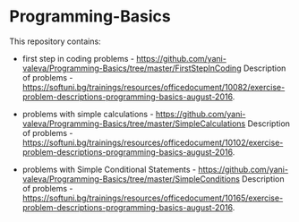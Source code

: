 # Programming-Basics
This repository contains:

- first step in coding problems - https://github.com/yani-valeva/Programming-Basics/tree/master/FirstStepInCoding
Description of problems - https://softuni.bg/trainings/resources/officedocument/10082/exercise-problem-descriptions-programming-basics-august-2016.

- problems with simple calculations - https://github.com/yani-valeva/Programming-Basics/tree/master/SimpleCalculations
Description of problems - https://softuni.bg/trainings/resources/officedocument/10102/exercise-problem-descriptions-programming-basics-august-2016.

- problems with Simple Conditional Statements - https://github.com/yani-valeva/Programming-Basics/tree/master/SimpleConditions
Description of problems - https://softuni.bg/trainings/resources/officedocument/10165/exercise-problem-descriptions-programming-basics-august-2016.

